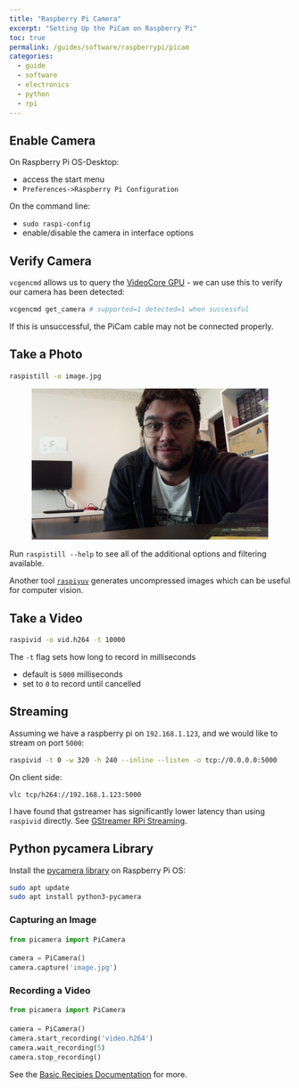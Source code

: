 ```yaml
---
title: "Raspberry Pi Camera"
excerpt: "Setting Up the PiCam on Raspberry Pi"
toc: true
permalink: /guides/software/raspberrypi/picam
categories:
  - guide
  - software
  - electronics
  - python
  - rpi
---
```


## Enable Camera

On Raspberry Pi OS-Desktop:
* access the start menu 
* `Preferences->Raspberry Pi Configuration`

On the command line: 
* `sudo raspi-config`
* enable/disable the camera in interface options

## Verify Camera

`vcgencmd` allows us to query the [VideoCore GPU](https://www.raspberrypi.org/documentation/computers/os.html#vcgencmd) - we can use this to verify our camera has been detected:

```sh
vcgencmd get_camera # supported=1 detected=1 when successful
```

If this is unsuccessful, the PiCam cable may not be connected properly.

## Take a Photo

```sh
raspistill -o image.jpg
```

<figure>
    <img src="/assets/images/posts/guides/rpi/000_picam.jpg">
</figure>

Run `raspistill --help` to see all of the additional options and filtering available.

Another tool [`raspiyuv`](https://www.raspberrypi.org/documentation/accessories/camera.html#raspiyuv) generates uncompressed images which can be useful for computer vision.

## Take a Video

```sh
raspivid -o vid.h264 -t 10000
```

The `-t` flag sets how long to record in milliseconds
* default is `5000` milliseconds
* set to `0` to record until cancelled

## Streaming

Assuming we have a raspberry pi on `192.168.1.123`, and we would like to stream on port `5000`:

```sh
raspivid -t 0 -w 320 -h 240 --inline --listen -o tcp://0.0.0.0:5000
```

On client side:
```
vlc tcp/h264://192.168.1.123:5000
```

I have found that gstreamer has significantly lower latency than using `raspivid` directly. See [GStreamer RPi Streaming](https://hoani.net/posts/guides/2021-10-22-gstreamerRPiStreaming/).

## Python pycamera Library

Install the [pycamera library](https://picamera.readthedocs.io/) on Raspberry Pi OS:

```sh
sudo apt update
sudo apt install python3-pycamera
```

### Capturing an Image

```py
from picamera import PiCamera

camera = PiCamera()
camera.capture('image.jpg')
```

### Recording a Video

```py
from picamera import PiCamera

camera = PiCamera()
camera.start_recording('video.h264')
camera.wait_recording(5)
camera.stop_recording()
```

See the [Basic Recipies Documentation](https://picamera.readthedocs.io/en/release-1.13/recipes1.html) for more.







